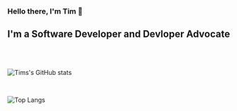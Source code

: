 ### Hello there, I'm Tim 👋 

## I'm a Software Developer and Devloper Advocate

<br />

<br />


![Tims's GitHub stats](https://github-readme-stats.vercel.app/api?username=timotheekelly&show_icons=true&theme=tokyonight)

<br />

![Top Langs](https://github-readme-stats.vercel.app/api/top-langs/?username=timotheekelly&hide=html)


[website]: https://timotheekelly.com
[linkedin]: https://linkedin.com/in/timotheekelly
